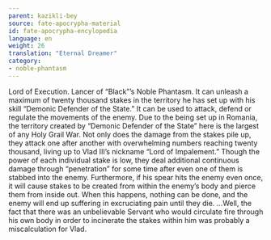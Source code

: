 ```yaml
---
parent: kazikli-bey
source: fate-apocrypha-material
id: fate-apocrypha-encylopedia
language: en
weight: 26
translation: "Eternal Dreamer"
category:
- noble-phantasm
---
```


Lord of Execution. Lancer of “Black”’s Noble Phantasm. It can unleash a maximum of twenty thousand stakes in the territory he has set up with his skill “Demonic Defender of the State.” It can be used to attack, defend or regulate the movements of the enemy. Due to the being set up in Romania, the territory created by “Demonic Defender of the State” here is the largest of any Holy Grail War. Not only does the damage from the stakes pile up, they attack one after another with overwhelming numbers reaching twenty thousand, living up to Vlad III’s nickname “Lord of Impalement.”
Though the power of each individual stake is low, they deal additional continuous damage through “penetration” for some time after even one of them is stabbed into the enemy. Furthermore, if his spear hits the enemy even once, it will cause stakes to be created from within the enemy’s body and pierce them from inside out. When this happens, nothing can be done, and the enemy will end up suffering in excruciating pain until they die.
…Well, the fact that there was an unbelievable Servant who would circulate fire through his own body in order to incinerate the stakes within him was probably a miscalculation for Vlad.
